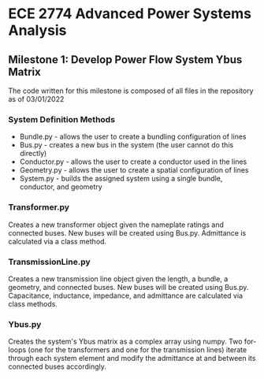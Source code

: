 # ECE 2774 Advanced Power Systems Analysis

## Milestone 1: Develop Power Flow System Ybus Matrix
The code written for this milestone is composed of all files in the repository as of 03/01/2022

### System Definition Methods
* Bundle.py - allows the user to create a bundling configuration of lines
* Bus.py - creates a new bus in the system (the user cannot do this directly)
* Conductor.py - allows the user to create a conductor used in the lines
* Geometry.py - allows the user to create a spatial configuration of lines
* System.py - builds the assigned system using a single bundle, conductor, and geometry 

### Transformer.py
Creates a new transformer object given the nameplate ratings and connected buses. New buses will be created using Bus.py. Admittance is calculated via a class method.

### TransmissionLine.py
Creates a new transmission line object given the length, a bundle, a geometry, and connected buses. New buses will be created using Bus.py. Capacitance, inductance, impedance, and admittance are calculated via class methods.

### Ybus.py
Creates the system's Ybus matrix as a complex array using numpy. Two for-loops (one for the transformers and one for the transmission lines) iterate through each system element and modify the admittance at and between its connected buses accordingly.
